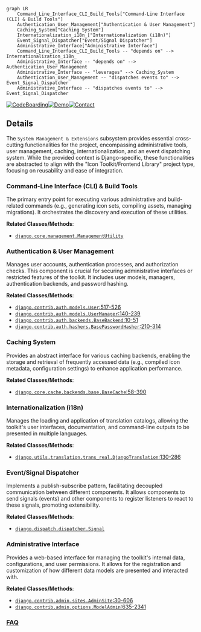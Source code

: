 ```mermaid
graph LR
    Command_Line_Interface_CLI_Build_Tools["Command-Line Interface (CLI) & Build Tools"]
    Authentication_User_Management["Authentication & User Management"]
    Caching_System["Caching System"]
    Internationalization_i18n_["Internationalization (i18n)"]
    Event_Signal_Dispatcher["Event/Signal Dispatcher"]
    Administrative_Interface["Administrative Interface"]
    Command_Line_Interface_CLI_Build_Tools -- "depends on" --> Internationalization_i18n_
    Administrative_Interface -- "depends on" --> Authentication_User_Management
    Administrative_Interface -- "leverages" --> Caching_System
    Authentication_User_Management -- "dispatches events to" --> Event_Signal_Dispatcher
    Administrative_Interface -- "dispatches events to" --> Event_Signal_Dispatcher
```

[![CodeBoarding](https://img.shields.io/badge/Generated%20by-CodeBoarding-9cf?style=flat-square)](https://github.com/CodeBoarding/GeneratedOnBoardings)[![Demo](https://img.shields.io/badge/Try%20our-Demo-blue?style=flat-square)](https://www.codeboarding.org/demo)[![Contact](https://img.shields.io/badge/Contact%20us%20-%20contact@codeboarding.org-lightgrey?style=flat-square)](mailto:contact@codeboarding.org)

## Details

The `System Management & Extensions` subsystem provides essential cross-cutting functionalities for the project, encompassing administrative tools, user management, caching, internationalization, and an event dispatching system. While the provided context is Django-specific, these functionalities are abstracted to align with the "Icon Toolkit/Frontend Library" project type, focusing on reusability and ease of integration.

### Command-Line Interface (CLI) & Build Tools
The primary entry point for executing various administrative and build-related commands (e.g., generating icon sets, compiling assets, managing migrations). It orchestrates the discovery and execution of these utilities.


**Related Classes/Methods**:

- <a href="https://github.com/django/django/blob/main/django/core/management/__init__.py" target="_blank" rel="noopener noreferrer">`django.core.management.ManagementUtility`</a>


### Authentication & User Management
Manages user accounts, authentication processes, and authorization checks. This component is crucial for securing administrative interfaces or restricted features of the toolkit. It includes user models, managers, authentication backends, and password hashing.


**Related Classes/Methods**:

- <a href="https://github.com/django/django/blob/main/django/contrib/auth/models.py#L517-L526" target="_blank" rel="noopener noreferrer">`django.contrib.auth.models.User`:517-526</a>
- <a href="https://github.com/django/django/blob/main/django/contrib/auth/models.py#L140-L239" target="_blank" rel="noopener noreferrer">`django.contrib.auth.models.UserManager`:140-239</a>
- <a href="https://github.com/django/django/blob/main/django/contrib/auth/backends.py#L10-L51" target="_blank" rel="noopener noreferrer">`django.contrib.auth.backends.BaseBackend`:10-51</a>
- <a href="https://github.com/django/django/blob/main/django/contrib/auth/hashers.py#L210-L314" target="_blank" rel="noopener noreferrer">`django.contrib.auth.hashers.BasePasswordHasher`:210-314</a>


### Caching System
Provides an abstract interface for various caching backends, enabling the storage and retrieval of frequently accessed data (e.g., compiled icon metadata, configuration settings) to enhance application performance.


**Related Classes/Methods**:

- <a href="https://github.com/django/django/blob/main/django/core/cache/backends/base.py#L58-L390" target="_blank" rel="noopener noreferrer">`django.core.cache.backends.base.BaseCache`:58-390</a>


### Internationalization (i18n)
Manages the loading and application of translation catalogs, allowing the toolkit's user interfaces, documentation, and command-line outputs to be presented in multiple languages.


**Related Classes/Methods**:

- <a href="https://github.com/django/django/blob/main/django/utils/translation/trans_real.py#L130-L286" target="_blank" rel="noopener noreferrer">`django.utils.translation.trans_real.DjangoTranslation`:130-286</a>


### Event/Signal Dispatcher
Implements a publish-subscribe pattern, facilitating decoupled communication between different components. It allows components to send signals (events) and other components to register listeners to react to these signals, promoting extensibility.


**Related Classes/Methods**:

- <a href="https://github.com/django/django/blob/main/django/dispatch/dispatcher.py" target="_blank" rel="noopener noreferrer">`django.dispatch.dispatcher.Signal`</a>


### Administrative Interface
Provides a web-based interface for managing the toolkit's internal data, configurations, and user permissions. It allows for the registration and customization of how different data models are presented and interacted with.


**Related Classes/Methods**:

- <a href="https://github.com/django/django/blob/main/django/contrib/admin/sites.py#L30-L606" target="_blank" rel="noopener noreferrer">`django.contrib.admin.sites.AdminSite`:30-606</a>
- <a href="https://github.com/django/django/blob/main/django/contrib/admin/options.py#L635-L2341" target="_blank" rel="noopener noreferrer">`django.contrib.admin.options.ModelAdmin`:635-2341</a>




### [FAQ](https://github.com/CodeBoarding/GeneratedOnBoardings/tree/main?tab=readme-ov-file#faq)